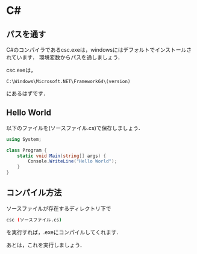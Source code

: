 # C#

## パスを通す
C#のコンパイラであるcsc.exeは，windowsにはデフォルトでインストールされています．
環境変数からパスを通しましょう．

csc.exeは，
```
C:\Windows\Microsoft.NET\Framework64\(version)
```
にあるはずです．

## Hello World
以下のファイルを(ソースファイル.cs)で保存しましょう．

```C#
using System;

class Program {
    static void Main(string[] args) {
        Console.WriteLine("Hello World");
    }
}
```

## コンパイル方法
ソースファイルが存在するディレクトリ下で
```Bash
csc (ソースファイル.cs)
```
を実行すれば，.exeにコンパイルしてくれます．

あとは，これを実行しましょう．
